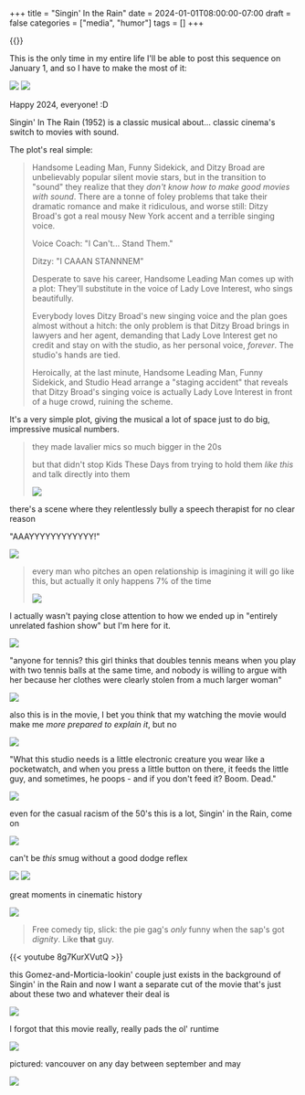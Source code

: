 +++
title = "Singin' In the Rain"
date = 2024-01-01T08:00:00-07:00
draft = false
categories = ["media", "humor"]
tags = []
+++

{{<imgwebp src="23.png">}}

<!--more-->

This is the only time in my entire life I'll be able to post this sequence on January 1, and so I have to make the most of it:

![](./23no.png)
![](./24.png)

Happy 2024, everyone! :D

Singin' In The Rain (1952) is a classic musical about... classic cinema's switch to movies with sound.

The plot's real simple:

> Handsome Leading Man, Funny Sidekick, and Ditzy Broad are unbelievably popular
silent movie stars, but in the transition to "sound" they realize that they _don't know how to make good
movies with sound_. There are a tonne of foley problems that take their dramatic romance and make it
ridiculous, and worse still: Ditzy Broad's got a real mousy New York accent and a terrible singing voice.
>
> Voice Coach: "I Can't... Stand Them."
>
> Ditzy: "I CAAAN STANNNEM"
>
> Desperate to save his career, Handsome Leading Man comes up with a plot: They'll substitute in the voice
> of Lady Love Interest, who sings beautifully.
>
> Everybody loves Ditzy Broad's new singing voice and the plan goes almost without a hitch: the only problem
> is that Ditzy Broad brings in lawyers and her agent, demanding that Lady Love Interest get no credit
> and stay on with the studio, as her personal voice, _forever_. The studio's hands are tied.
>
> Heroically, at the last minute, Handsome Leading Man, Funny Sidekick, and Studio Head arrange a
> "staging accident" that reveals that Ditzy Broad's singing voice is actually Lady Love Interest in front
> of a huge crowd, ruining the scheme.

It's a very simple plot, giving the musical a lot of space just to do big, impressive musical numbers.

> they made lavalier mics so much bigger in the 20s
>
> but that didn't stop Kids These Days from trying to hold them _like this_ and talk directly into them
>
> ![](./lav.png)


there's a scene where they relentlessly bully a speech therapist for no clear reason

"AAAYYYYYYYYYYYY!"

![](./a.png)

> every man who pitches an open relationship is imagining it will go like this, but actually it only happens 7% of the time
>
> ![](./big_finish.png)

I actually wasn't paying close attention to how we ended up in "entirely unrelated fashion show" but I'm here for it.

![](./fashion-1.png)

"anyone for tennis? this girl thinks that doubles tennis means when you play with two tennis balls at the same time, and nobody is willing to argue with her because her clothes were clearly stolen from a much larger woman"

![](./doubles.png)


also this is in the movie, I bet you think that my watching the movie would make me _more prepared to explain it_, but no

![](./wut.png)

"What this studio needs is a little electronic creature you wear like a pocketwatch, and when you press a little button on there, it feeds the little guy, and sometimes, he poops - and if you don't feed it? Boom. Dead."

![](./gotchi.png)

even for the casual racism of the 50's this is a lot, Singin' in the Rain, come on

![](./racism.png)

can't be _this_ smug without a good dodge reflex

![](./smug-1.png)
![](./smug-2.png)

great moments in cinematic history

![](./pie.png)

> Free comedy tip, slick: the pie gag's _only_ funny when the sap's got _dignity_. Like **that** guy.

{{< youtube 8g7KurXVutQ >}}

this Gomez-and-Morticia-lookin' couple just exists in the background of Singin' in the Rain and now I want a separate cut of the movie that's just about these two and whatever their deal is

![](./gomez.png)

I forgot that this movie really, really pads the ol' runtime

![](./dreams.png)

pictured: vancouver on any day between september and may

![](./rain.png)